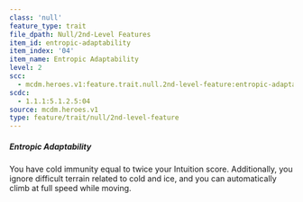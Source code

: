 ```yaml
---
class: 'null'
feature_type: trait
file_dpath: Null/2nd-Level Features
item_id: entropic-adaptability
item_index: '04'
item_name: Entropic Adaptability
level: 2
scc:
  - mcdm.heroes.v1:feature.trait.null.2nd-level-feature:entropic-adaptability
scdc:
  - 1.1.1:5.1.2.5:04
source: mcdm.heroes.v1
type: feature/trait/null/2nd-level-feature
---
```


##### Entropic Adaptability

You have cold immunity equal to twice your Intuition score. Additionally, you ignore difficult terrain related to cold and ice, and you can automatically climb at full speed while moving.
